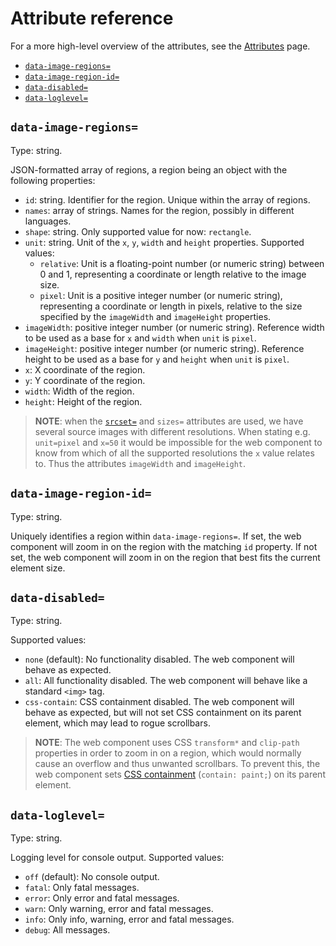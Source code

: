 # Attribute reference

For a more high-level overview of the attributes, see the
[Attributes](../explanation/attributes.md) page.

<!-- toc -->

- [`data-image-regions=`](#data-image-regions)
- [`data-image-region-id=`](#data-image-region-id)
- [`data-disabled=`](#data-disabled)
- [`data-loglevel=`](#data-loglevel)

<!-- tocstop -->

## `data-image-regions=`

Type: string.

JSON-formatted array of regions, a region being an object with the
following properties:

* `id`: string. Identifier for the region. Unique within the array of regions.
* `names`: array of strings. Names for the region, possibly in different
  languages.
* `shape`: string. Only supported value for now: `rectangle`.
* `unit`: string. Unit of the `x`, `y`, `width` and `height` properties.
  Supported values:
  * `relative`: Unit is a floating-point number (or numeric string) between 0
    and 1, representing a coordinate or length relative to the image size.
  * `pixel`: Unit is a positive integer number (or numeric string), representing
    a coordinate or length in pixels, relative to the size specified by the
    `imageWidth` and `imageHeight` properties.
* `imageWidth`: positive integer number (or numeric string). Reference width to
  be used as a base for `x` and `width` when `unit` is `pixel`.
* `imageHeight`: positive integer number (or numeric string). Reference height
  to be used as a base for `y` and `height` when `unit` is `pixel`.
* `x`: X coordinate of the region.
* `y`: Y coordinate of the region.
* `width`: Width of the region.
* `height`: Height of the region.

> **NOTE**: when the
> [`srcset=`](https://developer.mozilla.org/en-US/docs/Web/API/HTMLImageElement/srcset)
> and `sizes=` attributes are used, we have several source images with different
> resolutions. When stating e.g. `unit=pixel` and `x=50` it would be impossible
> for the web component to know from which of all the supported resolutions the
> `x` value relates to. Thus the attributes `imageWidth` and `imageHeight`.

## `data-image-region-id=`

Type: string.

Uniquely identifies a region within `data-image-regions=`. If set, the web
component will zoom in on the region with the matching `id` property. If not
set, the web component will zoom in on the region that best fits the current
element size.

## `data-disabled=`

Type: string.

Supported values:

* `none` (default): No functionality disabled. The web component will behave as
  expected.
* `all`: All functionality disabled. The web component will behave like a
  standard `<img>` tag.
* `css-contain`: CSS containment disabled. The web component will behave as
  expected, but will not set CSS containment on its parent element, which may
  lead to rogue scrollbars.

> **NOTE**: The web component uses CSS `transform*` and `clip-path` properties
> in order to zoom in on a region, which would normally cause an overflow and
> thus unwanted scrollbars. To prevent this, the web component sets
> [CSS containment](https://developer.mozilla.org/en-US/docs/Web/CSS/CSS_Containment)
> (`contain: paint;`) on its parent element.

## `data-loglevel=`

Type: string.

Logging level for console output. Supported values:

* `off` (default): No console output.
* `fatal`: Only fatal messages.
* `error`: Only error and fatal messages.
* `warn`: Only warning, error and fatal messages.
* `info`: Only info, warning, error and fatal messages.
* `debug`: All messages.
